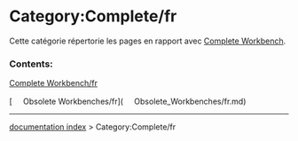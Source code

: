 # Category:Complete/fr
Cette catégorie répertorie les pages en rapport avec [Complete Workbench](Complete_Workbench/fr.md).

### Contents:

[Complete Workbench/fr](Complete_Workbench/fr.md)

[<img src="images/Property.png" style="width:16px"> Obsolete Workbenches/fr](<img src="images/Property.png" style="width:16px"> Obsolete_Workbenches/fr.md)

---
[documentation index](../README.md) > Category:Complete/fr
